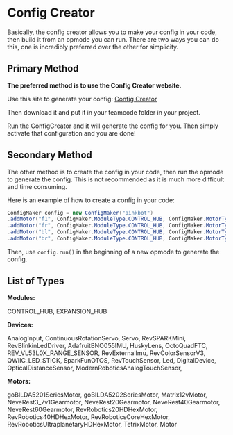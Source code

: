 # Config Creator

Basically, the config creator allows you to make your config in your code, then build it from an opmode you can run. There are two ways you can do this, one is incredibly preferred over the other for simplicity.

## Primary Method

**The preferred method is to use the Config Creator website.**

Use this site to generate your config: [Config Creator](https://gramgra07.github.io/ConfigurationCreator/)

Then download it and put it in your teamcode folder in your project.

Run the ConfigCreator and it will generate the config for you. Then simply activate that configuration and you are done!

## Secondary Method

The other method is to create the config in your code, then run the opmode to generate the config. This is not recommended as it is much more difficult and time consuming.

Here is an example of how to create a config in your code:

```java
ConfigMaker config = new ConfigMaker("pinkbot")
.addMotor("f1", ConfigMaker.ModuleType.CONTROL_HUB, ConfigMaker.MotorType.RevRoboticsUltraplanetaryHDHexMotor, 0)
.addMotor("fr", ConfigMaker.ModuleType.CONTROL_HUB, ConfigMaker.MotorType.RevRoboticsUltraplanetaryHDHexMotor, 2)
.addMotor("bl", ConfigMaker.ModuleType.CONTROL_HUB, ConfigMaker.MotorType.RevRoboticsUltraplanetaryHDHexMotor, 1)
.addMotor("br", ConfigMaker.ModuleType.CONTROL_HUB, ConfigMaker.MotorType.RevRoboticsUltraplanetaryHDHexMotor, 3);
```

Then, use `config.run()` in the beginning of a new opmode to generate the config.


## List of Types

**Modules:**

CONTROL_HUB,
EXPANSION_HUB

**Devices:**

AnalogInput,
ContinuousRotationServo,
Servo,
RevSPARKMini,
RevBlinkinLedDriver,
AdafruitBNO055IMU,
HuskyLens,
OctoQuadFTC,
REV_VL53L0X_RANGE_SENSOR,
RevExternalImu,
RevColorSensorV3,
QWIIC_LED_STICK,
SparkFunOTOS,
RevTouchSensor,
Led,
DigitalDevice,
OpticalDistanceSensor,
ModernRoboticsAnalogTouchSensor,


**Motors:**

goBILDA5201SeriesMotor,
goBILDA5202SeriesMotor,
Matrix12vMotor,
NeveRest3_7v1Gearmotor,
NeveRest20Gearmotor,
NeveRest40Gearmotor,
NeveRest60Gearmotor,
RevRobotics20HDHexMotor,
RevRobotics40HDHexMotor,
RevRoboticsCoreHexMotor,
RevRoboticsUltraplanetaryHDHexMotor,
TetrixMotor,
Motor
